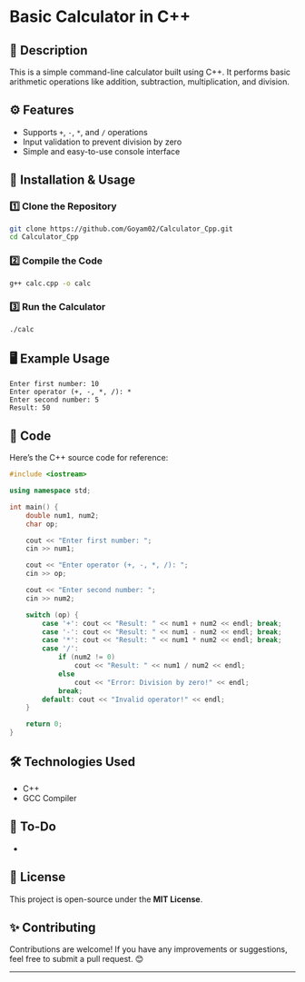# Basic Calculator in C++

## 📌 Description

This is a simple command-line calculator built using C++. It performs basic arithmetic operations like addition, subtraction, multiplication, and division.

## ⚙️ Features

- Supports `+`, `-`, `*`, and `/` operations
- Input validation to prevent division by zero
- Simple and easy-to-use console interface

## 🚀 Installation & Usage

### 1️⃣ Clone the Repository

```sh
git clone https://github.com/Goyam02/Calculator_Cpp.git
cd Calculator_Cpp
```

### 2️⃣ Compile the Code

```sh
g++ calc.cpp -o calc
```

### 3️⃣ Run the Calculator

```sh
./calc
```

## 🖥️ Example Usage

```
Enter first number: 10
Enter operator (+, -, *, /): *
Enter second number: 5
Result: 50
```

## 📜 Code

Here’s the C++ source code for reference:

```cpp
#include <iostream>

using namespace std;

int main() {
    double num1, num2;
    char op;

    cout << "Enter first number: ";
    cin >> num1;

    cout << "Enter operator (+, -, *, /): ";
    cin >> op;

    cout << "Enter second number: ";
    cin >> num2;

    switch (op) {
        case '+': cout << "Result: " << num1 + num2 << endl; break;
        case '-': cout << "Result: " << num1 - num2 << endl; break;
        case '*': cout << "Result: " << num1 * num2 << endl; break;
        case '/':
            if (num2 != 0)
                cout << "Result: " << num1 / num2 << endl;
            else
                cout << "Error: Division by zero!" << endl;
            break;
        default: cout << "Invalid operator!" << endl;
    }

    return 0;
}
```

## 🛠 Technologies Used

- C++
- GCC Compiler

## 📝 To-Do

-

## 📜 License

This project is open-source under the **MIT License**.

## ✨ Contributing

Contributions are welcome! If you have any improvements or suggestions, feel free to submit a pull request. 😊

---


